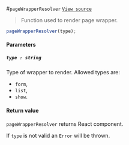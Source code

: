 #`pageWrapperResolver`
[`View source`](../../../../src/page/resolver/pageWrapperResolver.js)

> Function used to render page wrapper.

```js
pageWrapperResolver(type);
```

#### Parameters

##### `type : string`

Type of wrapper to render. Allowed types are:
- `form`,
- `list`,
- `show`.

#### Return value

`pageWrapperResolver` returns React component.

If `type` is not valid an `Error` will be thrown.
